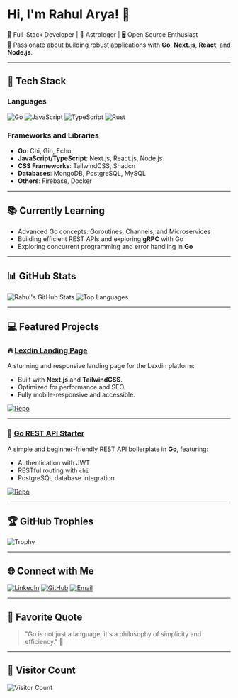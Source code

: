 # Hi, I'm Rahul Arya! 👋

🎯 Full-Stack Developer | 🚀 Astrologer | 🖥️ Open Source Enthusiast  
🌟 Passionate about building robust applications with **Go**, **Next.js**, **React**, and **Node.js**.

---

## 🚀 Tech Stack

### Languages

![Go](https://img.shields.io/badge/-Go-00ADD8?style=flat&logo=go&logoColor=white)
![JavaScript](https://img.shields.io/badge/-JavaScript-yellow?style=flat&logo=javascript&logoColor=white)
![TypeScript](https://img.shields.io/badge/-TypeScript-blue?style=flat&logo=typescript&logoColor=white)
![Rust](https://img.shields.io/badge/-Rust-brown?style=flat&logo=rust&logoColor=white)

### Frameworks and Libraries

- **Go**: Chi, Gin, Echo
- **JavaScript/TypeScript**: Next.js, React.js, Node.js
- **CSS Frameworks**: TailwindCSS, Shadcn
- **Databases**: MongoDB, PostgreSQL, MySQL
- **Others**: Firebase, Docker

---

## 📚 Currently Learning

- Advanced Go concepts: Goroutines, Channels, and Microservices
- Building efficient REST APIs and exploring **gRPC** with Go
- Exploring concurrent programming and error handling in **Go**

---

## 📊 GitHub Stats

![Rahul's GitHub Stats](https://github-readme-stats.vercel.app/api?username=Rahularya01&show_icons=true&theme=radical)
![Top Languages](https://github-readme-stats.vercel.app/api/top-langs/?username=Rahularya01&layout=compact&theme=radical)

---

## 💻 Featured Projects

### 🔥 [Lexdin Landing Page](https://github.com/Rahularya01/lexdin-landing-page)

A stunning and responsive landing page for the Lexdin platform:

- Built with **Next.js** and **TailwindCSS**.
- Optimized for performance and SEO.
- Fully mobile-responsive and accessible.

[![Repo](https://github-readme-stats.vercel.app/api/pin/?username=Rahularya01&repo=lexdin-landing-page&theme=radical)](https://github.com/Rahularya01/lexdin-landing-page)

---

### 🌟 [Go REST API Starter](https://github.com/Rahularya01/go_rest_api_starter)

A simple and beginner-friendly REST API boilerplate in **Go**, featuring:

- Authentication with JWT
- RESTful routing with `chi`
- PostgreSQL database integration

[![Repo](https://github-readme-stats.vercel.app/api/pin/?username=Rahularya01&repo=go_rest_api_starter&theme=radical)](https://github.com/Rahularya01/go_rest_api_starter)

---

## 🏆 GitHub Trophies

![Trophy](https://github-profile-trophy.vercel.app/?username=Rahularya01&theme=radical)

---

## 🌐 Connect with Me

[![LinkedIn](https://img.shields.io/badge/-LinkedIn-blue?style=flat&logo=linkedin)](https://www.linkedin.com/in/rahul-arya-0993841b7/)
[![GitHub](https://img.shields.io/badge/-GitHub-black?style=flat&logo=github)](https://github.com/Rahularya01)
[![Email](https://img.shields.io/badge/-Email-red?style=flat&logo=gmail&logoColor=white)](mailto:aryarahul819@gmail.com)

---

## 💬 Favorite Quote

> "Go is not just a language; it's a philosophy of simplicity and efficiency." 🌟

---

## 👀 Visitor Count

![Visitor Count](https://visitor-badge.laobi.icu/badge?page_id=Rahularya01.Rahularya01)
